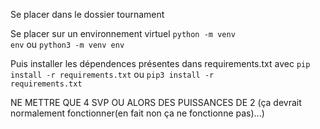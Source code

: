 Se placer dans le dossier tournament

Se placer sur un environnement virtuel 
<code>python -m venv env</code> ou <code>python3 -m venv env</code>

Puis installer les dépendences présentes dans requirements.txt avec <code>pip install -r requirements.txt</code> ou <code>pip3 install -r requirements.txt</code>

NE METTRE QUE 4 SVP
OU ALORS DES PUISSANCES DE 2 (ça devrait normalement fonctionner(en fait non ça ne fonctionne pas)...)
